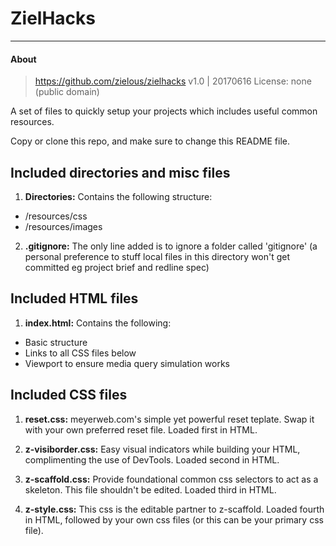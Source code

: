 # ZielHacks

---

#### About

> https://github.com/zielous/zielhacks
> v1.0 | 20170616
> License: none (public domain)

A set of files to quickly setup your projects which includes useful common resources.

Copy or clone this repo, and make sure to change this README file.



## Included directories and misc files

1. **Directories:** Contains the following structure:
  - /resources/css
  - /resources/images

2. **.gitignore:** The only line added is to ignore a folder called 'gitignore' (a personal preference to stuff local files in this directory won't get committed eg project brief and redline spec)



## Included HTML files

1. **index.html:** Contains the following:
  - Basic structure
  - Links to all CSS files below
  - Viewport to ensure media query simulation works



## Included CSS files

1. **reset.css:** meyerweb.com's simple yet powerful reset teplate. Swap it with your own preferred reset file. Loaded first in HTML.

1. **z-visiborder.css:** Easy visual indicators while building your HTML, complimenting the use of DevTools. Loaded second in HTML.

2. **z-scaffold.css:** Provide foundational common css selectors to act as a skeleton. This file shouldn't be edited. Loaded third in HTML.

3. **z-style.css:** This css is the editable partner to z-scaffold. Loaded fourth in HTML, followed by your own css files (or this can be your primary css file).
